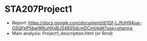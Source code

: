 # STA207Project1
- Report: https://docs.google.com/document/d/1Qf-LJfUH94jue-G5QFpP5bwWKuHXxBJS48S5dcmDCmI/edit?usp=sharing
- Main analysis: Project1_description.html (or Rmd)
